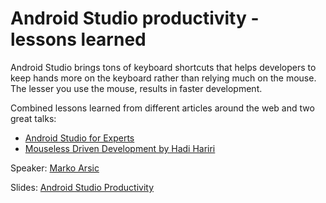 # Android Studio productivity - lessons learned

Android Studio brings tons of keyboard shortcuts that helps developers to keep hands more on the keyboard rather than relying much on the mouse.
The lesser you use the mouse, results in faster development.

Combined lessons learned from different articles around the web and two great talks:
* [Android Studio for Experts](https://www.youtube.com/watch?v=Y2GC6P5hPeA)
* [Mouseless Driven Development by Hadi Hariri](https://vimeo.com/98922030)

Speaker: [Marko Arsic](http://marsic.info/)

Slides: [Android Studio Productivity](sessions/productive_android_studio_arsic.pdf)
